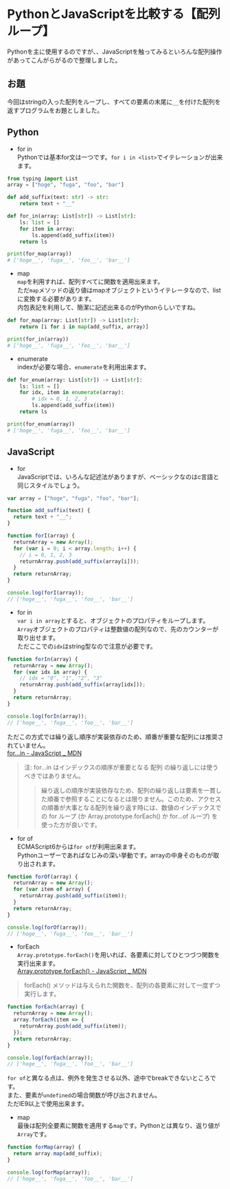 # PythonとJavaScriptを比較する【配列ループ】

Pythonを主に使用するのですが、、JavaScriptを触ってみるといろんな配列操作があってこんがらがるので整理しました。

## お題

今回はstringの入った配列をループし、すべての要素の末尾に`__`を付けた配列を返すプログラムをお題としました。

## Python

- for in  
Pythonでは基本for文は一つです。`for i in <list>`でイテレーションが出来ます。  

```python
from typing import List
array = ["hoge", "fuga", "foo", "bar"]

def add_suffix(text: str) -> str:
    return text + "__"

def for_in(array: List[str]) -> List[str]:
    ls: list = []
    for item in array:
        ls.append(add_suffix(item))
    return ls

print(for_map(array))
# ['hoge__', 'fuga__', 'foo__', 'bar__']
```

- map  
`map`を利用すれば、配列すべてに関数を適用出来ます。  
ただ`map`メソッドの返り値はmapオブジェクトというイテレータなので、listに変換する必要があります。  
内包表記を利用して、簡潔に記述出来るのがPythonらしいですね。

```python
def for_map(array: List[str]) -> List[str]:
    return [i for i in map(add_suffix, array)]

print(for_in(array))
# ['hoge__', 'fuga__', 'foo__', 'bar__']
```

- enumerate  
indexが必要な場合、`enumerate`を利用出来ます。

```python
def for_enum(array: List[str]) -> List[str]:
    ls: list = []
    for idx, item in enumerate(array):
        # idx = 0, 1, 2, 3
        ls.append(add_suffix(item))
    return ls

print(for_enum(array))
# ['hoge__', 'fuga__', 'foo__', 'bar__']
```

## JavaScript
- for  
JavaScriptでは、いろんな記述法がありますが、ベーシックなのはc言語と同じスタイルでしょう。

```javascript
var array = ["hoge", "fuga", "foo", "bar"];

function add_suffix(text) {
  return text + "__";
}

function forI(array) {
  returnArray = new Array();
  for (var i = 0; i < array.length; i++) {
    // i = 0, 1, 2, 3
    returnArray.push(add_suffix(array[i]));
  }
  return returnArray;
}

console.log(forI(array));
// ['hoge__', 'fuga__', 'foo__', 'bar__']
```

- for in  
`var i in array`とすると、オブジェクトのプロパティをループします。  
`Array`オブジェクトのプロパティは整数値の配列なので、先のカウンターが取り出せます。  
ただここでの`idx`はstring型なので注意が必要です。

```javascript
function forIn(array) {
  returnArray = new Array();
  for (var idx in array) {
    // idx = "0", "1", "2", "3"
    returnArray.push(add_suffix(array[idx]));
  }
  return returnArray;
}

console.log(forIn(array));
// ['hoge__', 'fuga__', 'foo__', 'bar__']
```
ただこの方式では繰り返し順序が実装依存のため、順番が重要な配列には推奨されていません。  
[for...in - JavaScript _ MDN](https://developer.mozilla.org/ja/docs/Web/JavaScript/Reference/Statements/for...in)

> 注: for...in はインデックスの順序が重要となる 配列 の繰り返しには使うべきではありません。
>> 繰り返しの順序が実装依存なため、配列の繰り返しは要素を一貫した順番で参照することになるとは限りません。このため、アクセスの順番が大事となる配列を繰り返す時には、数値のインデックスでの for ループ (か Array.prototype.forEach() か for...of ループ) を使った方が良いです。

- for of  
ECMAScript6からは`for of`が利用出来ます。  
Pythonユーザーであればなじみの深い挙動です。arrayの中身そのものが取り出されます。

```javascript
function forOf(array) {
  returnArray = new Array();
  for (var item of array) {
    returnArray.push(add_suffix(item));
  }
  return returnArray;
}

console.log(forOf(array));
// ['hoge__', 'fuga__', 'foo__', 'bar__']
```


- forEach  
`Array.prototype.forEach()`を用いれば、各要素に対してひとつづつ関数を実行出来ます。  
[Array.prototype.forEach() - JavaScript _ MDN](https://developer.mozilla.org/ja/docs/Web/JavaScript/Reference/Global_Objects/Array/forEach)
> forEach() メソッドは与えられた関数を、配列の各要素に対して一度ずつ実行します。  

```javascript
function forEach(array) {
  returnArray = new Array();
  array.forEach(item => {
    returnArray.push(add_suffix(item));
  });
  return returnArray;
}

console.log(forEach(array));
// ['hoge__', 'fuga__', 'foo__', 'bar__']
```
`for of`と異なる点は、例外を発生させる以外、途中でbreakできないところです。  
また、要素が`undefined`の場合関数が呼び出されません。  
ただIE9以上で使用出来ます。


- map  
最後は配列全要素に関数を適用する`map`です。Pythonとは異なり、返り値が`Array`です。  


```javascript
function forMap(array) {
  return array.map(add_suffix);
}

console.log(forMap(array));
// ['hoge__', 'fuga__', 'foo__', 'bar__']
```